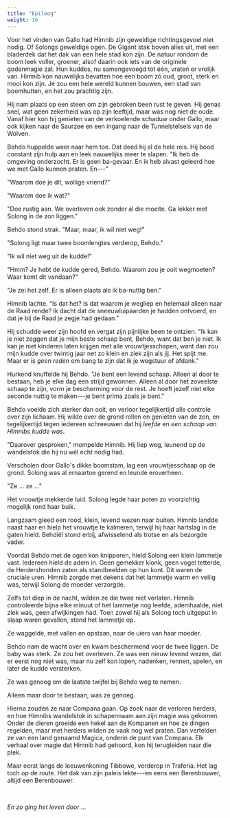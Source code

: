 ```yaml
---
title: "Epiloog"
weight: 10
---
```


Voor het vinden van Gallo had Himnib zijn geweldige richtingsgevoel niet nodig. Of Solongs geweldige ogen. De Gigant stak boven alles uit, met een bladerdek dat het dak van een hele stad kon zijn. De natuur rondom de boom leek voller, groener, alsof daarin ook iets van de originele godenmagie zat. Hun kuddes, nu samengevoegd tot één, vraten er vrolijk van. Himnib kon nauwelijks bevatten hoe een boom zó oud, groot, sterk en mooi kon zijn. Je zou een hele wereld kunnen bouwen, een stad van boomhutten, en het zou prachtig zijn.

Hij nam plaats op een steen om zijn gebroken been rust te geven. Hij genas snel, wat geen zekerheid was op zijn leeftijd, maar was nog niet de oude. Vanaf hier kon hij genieten van de verkoelende schaduw onder Gallo, maar ook kijken naar de Saurzee en een ingang naar de Tunnelstelsels van de Wolven.

Behdo huppelde weer naar hem toe. Dat deed hij al de hele reis. Hij bood constant zijn hulp aan en leek nauwelijks meer te slapen. "Ik heb de omgeving onderzocht. Er is geen ba-gevaar. En ik heb alvast geleerd hoe we met Gallo kunnen praten. En---"

"Waarom doe je dit, wollige vriend?"

"Waarom doe ik wat?"

"Doe rustig aan. We overleven ook zonder al die moeite. Ga lekker met Solong in de zon liggen."

Behdo stond strak. "Maar, maar, ik wil niet weg!"

"Solong ligt maar twee boomlengtes verderop, Behdo."

"Ik wil niet weg uit de kudde!"

"Hmm? Je hebt de kudde gered, Behdo. Waarom zou je ooit wegmoeten? Waar komt dit vandaan?"

"Je zei het zelf. Er is alleen plaats als ik ba-nuttig ben."

Himnib lachte. "Is dat het? Is dat waarom je wegliep en helemaal alleen naar de Raad rende? Ik dacht dat de sneeuwluipaarden je hadden ontvoerd, en dat je bij de Raad je zegje had gedaan."

Hij schudde weer zijn hoofd en vergat zijn pijnlijke been te ontzien. "Ik kan je niet zeggen dat je mijn beste schaap bent, Behdo, want dat ben je niet. Ik kan je niet kinderen laten krijgen met alle vrouwtjesschapen, want dan zou mijn kudde over twintig jaar net zo klein en ziek zijn als jij. Het spijt me. Maar er is _geen reden_ om bang te zijn dat ik je wegstuur of afdank."

Hurkend knuffelde hij Behdo. "Je bent een levend schaap. Alleen al door te bestaan, heb je elke dag een strijd gewonnen. Alleen al door het zoveelste schaap te zijn, vorm je bescherming voor de rest. Je hoeft jezelf niet elke seconde nuttig te maken---je bent prima zoals je bent."

Behdo voelde zich sterker dan ooit, en verloor tegelijkertijd alle controle over zijn lichaam. Hij wilde over de grond rollen en genieten van de zon, en tegelijkertijd tegen iedereen schreeuwen dat hij _leefde_ en _een schaap van Himnibs kudde was_.

"Daarover gesproken," mompelde Himnib. Hij liep weg, leunend op de wandelstok die hij nu wél echt nodig had. 

Verscholen door Gallo's dikke boomstam, lag een vrouwtjesschaap op de grond. Solong was al ernaartoe gerend en leunde eroverheen. 

"Ze ... ze ..." 

Het vrouwtje mekkerde luid. Solong legde haar poten zo voorzichtig mogelijk rond haar buik. 

Langzaam gleed een rood, klein, levend wezen naar buiten. Himnib landde naast haar en hielp het vrouwtje te kalmeren, terwijl hij haar hartslag in de gaten hield. Behdiël stond erbij, afwisselend als trotse en als bezorgde vader.

Voordat Behdo met de ogen kon knipperen, hield Solong een klein lammetje vast. Iedereen hield de adem in. Geen gemekker klonk, geen vogel tetterde, de Herdershonden zaten als standbeelden op hun kont. Dit waren de cruciale uren. Himnib zorgde met dekens dat het lammetje warm en veilig was, terwijl Solong de moeder verzorgde.

Zelfs tot diep in de nacht, wilden ze die twee niet verlaten. Himnib controleerde bijna elke minuut of het lammetje nog leefde, ademhaalde, niet ziek was, geen afwijkingen had. Toen zowel hij als Solong toch uitgeput in slaap waren gevallen, stond het lammetje op.

Ze waggelde, met vallen en opstaan, naar de uiers van haar moeder.

Behdo nam de wacht over en kwam beschermend voor de twee liggen. De baby was sterk. Ze zou het overleven. Ze was een nieuw levend wezen, dat er eerst nog niet was, maar nu zelf kon lopen, nadenken, rennen, spelen, en later de kudde versterken.

Ze was genoeg om de laatste twijfel bij Behdo weg te nemen. 

Alleen maar door te bestaan, was ze genoeg.

Hierna zouden ze naar Compana gaan. Op zoek naar de verloren herders, en hoe Himnibs wandelstok in schapennaam aan zijn magie was gekomen. Onder de dieren groeide een hekel aan de Kompanen en hoe ze dingen regelden, maar met herders wilden ze vaak nog wel praten. Dan vertelden ze van een land genaamd Magica, onderin de punt van Compana. Elk verhaal over magie dat Himnib had gehoord, kon hij terugleiden naar die plek.

Maar eerst langs de leeuwenkoning Tibbowe, verderop in Traferia. Het lag toch op de route. Het dak van zijn paleis lekte---en eens een Berenbouwer, altijd een Berenbouwer.

&nbsp;

_En zo ging het leven door ..._
